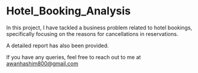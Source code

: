 # Hotel_Booking_Analysis
In this project, I have tackled a business problem related to hotel bookings, specifically focusing on the reasons for cancellations in reservations.

A detailed report has also been provided.

If you have any queries, feel free to reach out to me at awanhashim800@gmail.com
